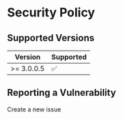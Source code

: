# Security Policy

## Supported Versions

| Version     | Supported          |
| ----------- | ------------------ |
| >= 3.0.0.5  | :white_check_mark: |

## Reporting a Vulnerability

Create a new issue
